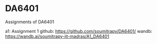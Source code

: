 # DA6401
Assignments of DA6401

a1: Assignment 1 
github: https://github.com/soumitrapy/DA6401/
wandb: https://wandb.ai/soumitrapy-iit-madras/A1_DA6401
